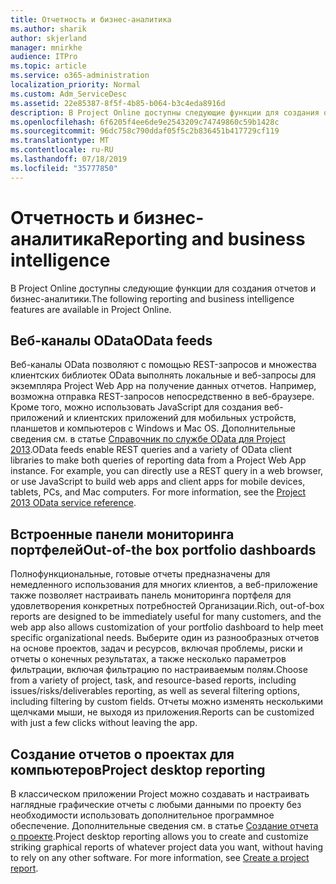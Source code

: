 ```yaml
---
title: Отчетность и бизнес-аналитика
ms.author: sharik
author: skjerland
manager: mnirkhe
audience: ITPro
ms.topic: article
ms.service: o365-administration
localization_priority: Normal
ms.custom: Adm_ServiceDesc
ms.assetid: 22e85387-8f5f-4b85-b064-b3c4eda8916d
description: В Project Online доступны следующие функции для создания отчетов и бизнес-аналитики.
ms.openlocfilehash: 6f6205f4ee6de9e2543209c74749860c59b1428c
ms.sourcegitcommit: 96dc758c790ddaf05f5c2b836451b417729cf119
ms.translationtype: MT
ms.contentlocale: ru-RU
ms.lasthandoff: 07/18/2019
ms.locfileid: "35777850"
---
```

# <a name="reporting-and-business-intelligence"></a><span data-ttu-id="bc77c-103">Отчетность и бизнес-аналитика</span><span class="sxs-lookup"><span data-stu-id="bc77c-103">Reporting and business intelligence</span></span>

<span data-ttu-id="bc77c-104">В Project Online доступны следующие функции для создания отчетов и бизнес-аналитики.</span><span class="sxs-lookup"><span data-stu-id="bc77c-104">The following reporting and business intelligence features are available in Project Online.</span></span>
  
## <a name="odata-feeds"></a><span data-ttu-id="bc77c-105">Веб-каналы OData</span><span class="sxs-lookup"><span data-stu-id="bc77c-105">OData feeds</span></span>
<span data-ttu-id="bc77c-106"><a name="bkmk_ODataFeeds"> </a></span><span class="sxs-lookup"><span data-stu-id="bc77c-106"></span></span>

<span data-ttu-id="bc77c-p101">Веб-каналы OData позволяют с помощью REST-запросов и множества клиентских библиотек OData выполнять локальные и веб-запросы для экземпляра Project Web App на получение данных отчетов. Например, возможна отправка REST-запросов непосредственно в веб-браузере. Кроме того, можно использовать JavaScript для создания веб-приложений и клиентских приложений для мобильных устройств, планшетов и компьютеров с Windows и Mac OS. Дополнительные сведения см. в статье [Справочник по службе OData для Project 2013](http://go.microsoft.com/fwlink/?LinkID=823655&amp;clcid=0x409).</span><span class="sxs-lookup"><span data-stu-id="bc77c-p101">OData feeds enable REST queries and a variety of OData client libraries to make both queries of reporting data from a Project Web App instance. For example, you can directly use a REST query in a web browser, or use JavaScript to build web apps and client apps for mobile devices, tablets, PCs, and Mac computers. For more information, see the [Project 2013 OData service reference](http://go.microsoft.com/fwlink/?LinkID=823655&amp;clcid=0x409).</span></span>
  
## <a name="out-of-the-box-portfolio-dashboards"></a><span data-ttu-id="bc77c-110">Встроенные панели мониторинга портфелей</span><span class="sxs-lookup"><span data-stu-id="bc77c-110">Out-of-the box portfolio dashboards</span></span>
<span data-ttu-id="bc77c-111"><a name="bkmk_OutOfTheBoxPortfolioDashboards"> </a></span><span class="sxs-lookup"><span data-stu-id="bc77c-111"></span></span>

<span data-ttu-id="bc77c-112">Полнофункциональные, готовые отчеты предназначены для немедленного использования для многих клиентов, а веб-приложение также позволяет настраивать панель мониторинга портфеля для удовлетворения конкретных потребностей Организации.</span><span class="sxs-lookup"><span data-stu-id="bc77c-112">Rich, out-of-box reports are designed to be immediately useful for many customers, and the web app also allows customization of your portfolio dashboard to help meet specific organizational needs.</span></span> <span data-ttu-id="bc77c-113">Выберите один из разнообразных отчетов на основе проектов, задач и ресурсов, включая проблемы, риски и отчеты о конечных результатах, а также несколько параметров фильтрации, включая фильтрацию по настраиваемым полям.</span><span class="sxs-lookup"><span data-stu-id="bc77c-113">Choose from a variety of project, task, and resource-based reports, including issues/risks/deliverables reporting, as well as several filtering options, including filtering by custom fields.</span></span> <span data-ttu-id="bc77c-114">Отчеты можно изменять несколькими щелчками мыши, не выходя из приложения.</span><span class="sxs-lookup"><span data-stu-id="bc77c-114">Reports can be customized with just a few clicks without leaving the app.</span></span> 
  
## <a name="project-desktop-reporting"></a><span data-ttu-id="bc77c-115">Создание отчетов о проектах для компьютеров</span><span class="sxs-lookup"><span data-stu-id="bc77c-115">Project desktop reporting</span></span>
<span data-ttu-id="bc77c-116"><a name="bkmk_ProjectDesktopReporting"> </a></span><span class="sxs-lookup"><span data-stu-id="bc77c-116"></span></span>

<span data-ttu-id="bc77c-p103">В классическом приложении Project можно создавать и настраивать наглядные графические отчеты с любыми данными по проекту без необходимости использовать дополнительное программное обеспечение. Дополнительные сведения см. в статье [Создание отчета о проекте](http://go.microsoft.com/fwlink/?LinkID=823657&amp;clcid=0x409).</span><span class="sxs-lookup"><span data-stu-id="bc77c-p103">Project desktop reporting allows you to create and customize striking graphical reports of whatever project data you want, without having to rely on any other software. For more information, see [Create a project report](http://go.microsoft.com/fwlink/?LinkID=823657&amp;clcid=0x409).</span></span>
  

